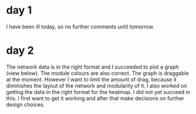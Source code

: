 # day 1
I have been ill today, so no further comments until tomorrow.

# day 2
The network data is in the right format and I succeeded to plot a graph (view below). The module colours are also correct. The graph is draggable at the moment. However I want to limit the amount of drag, because it diminishes the layout of the network and modularity of it. I also worked on getting the data in the right format for the heatmap. I did not yet succeed in this.
I first want to get it working and after that make decisions on further design choices.
